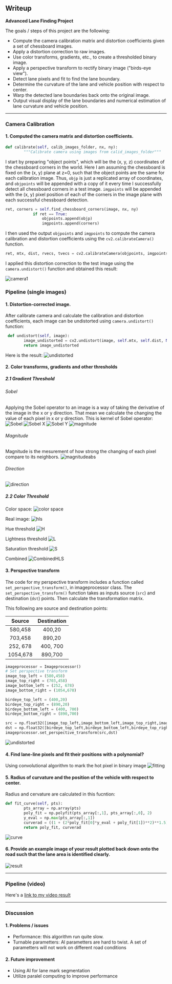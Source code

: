 ## Writeup

**Advanced Lane Finding Project**

The goals / steps of this project are the following:

* Compute the camera calibration matrix and distortion coefficients given a set of chessboard images.
* Apply a distortion correction to raw images.
* Use color transforms, gradients, etc., to create a thresholded binary image.
* Apply a perspective transform to rectify binary image ("birds-eye view").
* Detect lane pixels and fit to find the lane boundary.
* Determine the curvature of the lane and vehicle position with respect to center.
* Warp the detected lane boundaries back onto the original image.
* Output visual display of the lane boundaries and numerical estimation of lane curvature and vehicle position.

[//]: # (Image References)

[image1]: ./examples/undistort_output.png "Undistorted"
[image2]: ./test_images/test1.jpg "Road Transformed"
[image3]: ./examples/binary_combo_example.jpg "Binary Example"
[image4]: ./examples/warped_straight_lines.jpg "Warp Example"
[image5]: ./examples/color_fit_lines.jpg "Fit Visual"
[image6]: ./examples/example_output.jpg "Output"
[video1]: ./project_video.mp4 "Video"  

---

### Camera Calibration

#### 1. Computed the camera matrix and distortion coefficients.
```python
def calibrate(self, calib_images_folder, nx, ny):
        """Calibrate camera using images from calid_images_folder"""
```
I start by preparing "object points", which will be the (x, y, z) coordinates of the chessboard corners in the world. Here I am assuming the chessboard is fixed on the (x, y) plane at z=0, such that the object points are the same for each calibration image.  Thus, `objp` is just a replicated array of coordinates, and `objpoints` will be appended with a copy of it every time I successfully detect all chessboard corners in a test image.  `imgpoints` will be appended with the (x, y) pixel position of each of the corners in the image plane with each successful chessboard detection.  

```python
ret, corners = self.find_chessboard_corners(image, nx, ny)
            if ret == True:
                objpoints.append(objp)
                imgpoints.append(corners)
```
I then used the output `objpoints` and `imgpoints` to compute the camera calibration and distortion coefficients using the `cv2.calibrateCamera()` function.
```python
ret, mtx, dist, rvecs, tvecs = cv2.calibrateCamera(objpoints, imgpoints, gray.shape[::-1], None, None)
```
I applied this distortion correction to the test image using the `camera.undistort()` function and obtained this result: 

![camera1](https://user-images.githubusercontent.com/17399214/55820490-14ba2c00-5ab0-11e9-8154-529b26208fb7.png)

### Pipeline (single images)

#### 1. Distortion-corrected image.

After calibrate camera and calculate the calibration and distortion coefficients, each image can be undistorted using `camera.undistort()` function:
```python
 def undistort(self, image):
        image_undistorted = cv2.undistort(image, self.mtx, self.dist, None, self.mtx)
        return image_undistorted
```
Here is the result:
![undistorted](https://user-images.githubusercontent.com/17399214/55820658-78dcf000-5ab0-11e9-9a2e-d354b4fba897.png)

#### 2. Color transforms, gradients and other thresholds

##### 2.1 Gradient Threshold
###### Sobel
Applying the Sobel operator to an image is a way of taking the derivative of the image in the x or y direction. That mean we calculate the changing the value of each pixel in x or y direction. This is kernel of Sobel operator:
![Sobel](https://user-images.githubusercontent.com/17399214/55936098-315a7f00-5bea-11e9-895c-66da81049350.png)
![Sobel X](https://user-images.githubusercontent.com/17399214/55935588-cceaf000-5be8-11e9-9f70-8a610a7feda6.png)
![Sobel Y](https://user-images.githubusercontent.com/17399214/55935606-d411fe00-5be8-11e9-9dcf-644c7291442a.png)
![magnitude](https://user-images.githubusercontent.com/17399214/55936289-ae85f400-5bea-11e9-9b35-0a2b63656891.png)

###### Magnitude
Magnitude is the mesurement of how strong the changing of each pixel compare to its neighbors.
![magnitudeabs](https://user-images.githubusercontent.com/17399214/55936178-6797fe80-5bea-11e9-8caa-ad35bc0c92c1.png)



###### Direction
![direction](https://user-images.githubusercontent.com/17399214/55936287-ad54c700-5bea-11e9-9605-5ae8b00ac479.png)


##### 2.2 Color Threshold
Color space:
![color space](https://user-images.githubusercontent.com/17399214/55936367-f6a51680-5bea-11e9-90fd-6ddd4a761256.png)

Real image:
![hls](https://user-images.githubusercontent.com/17399214/55936399-176d6c00-5beb-11e9-93ba-3088f392ca7f.png)

Hue threshold
![H](https://user-images.githubusercontent.com/17399214/55936516-65826f80-5beb-11e9-8fb9-a77dbcc1986f.png)

Lightness threshold
![L](https://user-images.githubusercontent.com/17399214/55936519-66b39c80-5beb-11e9-83d6-f395ab369292.png)

Saturation threshold
![S](https://user-images.githubusercontent.com/17399214/55936523-687d6000-5beb-11e9-8e76-d6c55e8fd23e.png)

Combined
![CombinedHLS](https://user-images.githubusercontent.com/17399214/55936527-6adfba00-5beb-11e9-9ec8-12b6d0ce03d3.png)



#### 3. Perspective transform

The code for my perspective transform includes a function called `set_perspective_transform()`, in imageprocessor class.  The `set_perspective_transform()` function takes as inputs source (`src`) and destination (`dst`) points. Then calculate the transformation matrix.

This following are source and destination points:

| Source        | Destination   | 
|:-------------:|:-------------:| 
| 580,458       | 400,20        | 
| 703,458       | 890,20        |
| 252, 678      | 400, 700      |
| 1054,678      | 890,700       |

```python
imageprocessor = Imageprocessor()
# Set perspective transform
image_top_left = (580,458)
image_top_right = (703,458)
image_bottom_left = (252, 678)
image_bottom_right = (1054,678)

birdeye_top_left = (400,20)
birdeye_top_right = (890,20)
birdeye_bottom_left = (400, 700)
birdeye_bottom_right = (890,700)

src = np.float32([image_top_left,image_bottom_left,image_top_right,image_bottom_right])
dst = np.float32([birdeye_top_left,birdeye_bottom_left,birdeye_top_right,birdeye_bottom_right])
imageprocessor.set_perspective_transform(src,dst)
```
![undistorted](https://user-images.githubusercontent.com/17399214/55820658-78dcf000-5ab0-11e9-9a2e-d354b4fba897.png)

#### 4. Find lane-line pixels and fit their positions with a polynomial?
Using convolutional algorithm to mark the hot pixel in binary image
![fitting](https://user-images.githubusercontent.com/17399214/55821717-f7d32800-5ab2-11e9-933f-d83fa469c9bb.png)

#### 5. Radius of curvature and the position of the vehicle with respect to center.
Radius and cervature are calculated in this fucntion:
```python
def fit_curve(self, pts):
        pts_array = np.array(pts)
        poly_fit = np.polyfit(pts_array[:,1], pts_array[:,0], 2)
        y_eval = np.max(pts_array[:,1])
        curverad = ((1 + (2*poly_fit[0]*y_eval + poly_fit[1])**2)**1.5) / np.absolute(2*poly_fit[0])
        return poly_fit, curverad
```
![curve](https://user-images.githubusercontent.com/17399214/55821821-32d55b80-5ab3-11e9-8f66-b34cad35cab0.png)

#### 6. Provide an example image of your result plotted back down onto the road such that the lane area is identified clearly.

![result](https://user-images.githubusercontent.com/17399214/55821346-2270b100-5ab2-11e9-9122-f2eb76a06c38.png)


---

### Pipeline (video)

Here's a [link to my video result](https://github.com/nguyenbuiUCSD/Advanced-Lane-Finding/blob/master/test_videos_output/project_video.mp4)

---

### Discussion

#### 1. Problems / issues
- Performance: this algorithm run quite slow.
- Turnable parametters: Al parametters are hard to twist. A set of parametters will not work on different road conditions
#### 2. Future improvement
- Using AI for lane mark segmentation
- Utilize paralel computing to improve performance
